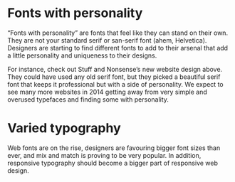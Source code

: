 Fonts with personality
======================

“Fonts with personality” are fonts that feel like they can stand on their own. They are not your standard serif or san-serif font (ahem, Helvetica). Designers are starting to find different fonts to add to their arsenal that add a little personality and uniqueness to their designs.

For instance, check out Stuff and Nonsense’s new website design above. They could have used any old serif font, but they picked a beautiful serif font that keeps it professional but with a side of personality. We expect to see many more websites in 2014 getting away from very simple and overused typefaces and finding some with personality.

# Varied typography

Web fonts are on the rise, designers are favouring bigger font sizes than ever, and mix and match is proving to be very popular. In addition, responsive typography should become a bigger part of responsive web design.